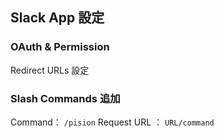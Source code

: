 ## Slack App 設定

### OAuth & Permission

Redirect URLs 設定

### Slash Commands 追加

Command： `/pision`
Request URL ： `URL/command`

